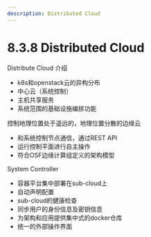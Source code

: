 ```yaml
---
description: Distributed Cloud
---
```


# 8.3.8 Distributed Cloud

Distribute Cloud 介绍

* k8s和openstack云的异构分布
* 中心云（系统控制）
* 主机共享服务
* 系统范围的基础设施编排功能

控制地理位置处于遥远的，地理位置分散的边缘云

* 和系统控制节点通信，通过REST API
* 运行控制平面进行自主操作
* 符合OSF边缘计算组定义的架构模型

System Controller
* 容器平台集中部署在sub-cloud上
*   自动声明配置
*   sub-cloud的健康检查
*   同步用户的身份信息及密钥信息
*   为架构和应用提供集中式的docker仓库
*   统一的外部操作界面


